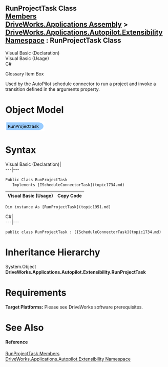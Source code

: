 RunProjectTask Class   
[Members](topic1952.md)   
[DriveWorks.Applications Assembly](topic13.md) > [DriveWorks.Applications.Autopilot.Extensibility Namespace](topic1633.md) : RunProjectTask Class  
---  
  
Visual Basic (Declaration)    
Visual Basic (Usage)    
C# 

Glossary Item Box

Used by the AutoPilot schedule connector to run a project and invoke a transition defined in the arguments property. 

# Object Model

![](dotnetdiagramimages/image69.png)

# Syntax

Visual Basic (Declaration)|   
---|---  
      
    
    Public Class RunProjectTask 
       Implements [IScheduleConnectorTask](topic1734.md)   
  
Visual Basic (Usage)| Copy Code  
---|---  
      
    
    Dim instance As [RunProjectTask](topic1951.md)  
  
C#|   
---|---  
      
    
    public class RunProjectTask : [IScheduleConnectorTask](topic1734.md)    
  
# Inheritance Hierarchy

System.Object  
**DriveWorks.Applications.Autopilot.Extensibility.RunProjectTask**  


# Requirements

**Target Platforms:** Please see DriveWorks software prerequisites.

# See Also

#### Reference

[RunProjectTask Members](topic1952.md)   
[DriveWorks.Applications.Autopilot.Extensibility Namespace](topic1633.md)


